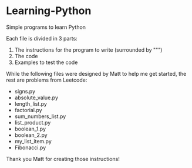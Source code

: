 # Learning-Python
Simple programs to learn Python

Each file is divided in 3 parts:
1. The instructions for the program to write (surrounded by """)
2. The code
3. Examples to test the code

While the following files were designed by Matt to help me get started, the rest are problems from Leetcode:
- signs.py
- absolute_value.py
- length_list.py
- factorial.py
- sum_numbers_list.py
- list_product.py
- boolean_1.py
- boolean_2.py
- my_list_item.py
- Fibonacci.py

Thank you Matt for creating those instructions!

